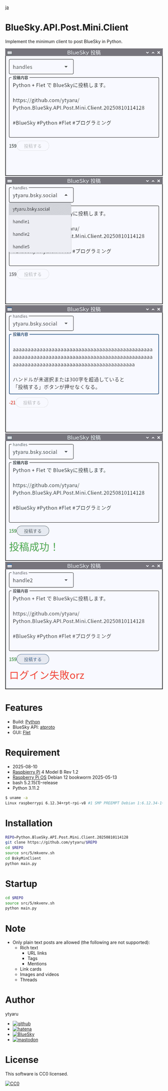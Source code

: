 [ja](./README.md)

# BlueSky.API.Post.Mini.Client

Implement the minimum client to post BlueSky in Python.

![first][]
![select_handle][]
![over_300][]
![eye_catch][]
![failed][]

[first]:https://github.com/ytyaru/Python.BlueSky.API.Post.Mini.Client.20250810114128/raw/master/first.png?raw=true
[select_handle]:https://github.com/ytyaru/Python.BlueSky.API.Post.Mini.Client.20250810114128/raw/master/select_handle.png?raw=true
[over_300]:https://github.com/ytyaru/Python.BlueSky.API.Post.Mini.Client.20250810114128/raw/master/over_300.png?raw=true
[eye_catch]:https://github.com/ytyaru/Python.BlueSky.API.Post.Mini.Client.20250810114128/raw/master/eye_catch.png?raw=true
[failed]:https://github.com/ytyaru/Python.BlueSky.API.Post.Mini.Client.20250810114128/raw/master/failed.png?raw=true

# Features

* Build: [Python][]
* BlueSky API: [atproto][]
* GUI: [Flet][]

[Python]:https://www.python.org/
[atproto]:https://github.com/MarshalX/atproto
[Flet]:https://flet.dev/

<!--

# DEMO

* [demo](https://ytyaru.github.io/Python.BlueSky.API.Post.Mini.Client.20250810114128/)

![img](https://github.com/ytyaru/Python.BlueSky.API.Post.Mini.Client.20250810114128/blob/master/doc/0.png?raw=true)

-->

# Requirement

* <time datetime="2025-08-10T11:40:49+09:00">2025-08-10</time>
* [Raspbierry Pi](https://ja.wikipedia.org/wiki/Raspberry_Pi) 4 Model B Rev 1.2
* [Raspberry Pi OS](https://ja.wikipedia.org/wiki/Raspbian) Debian 12 bookworm 2025-05-13
* bash 5.2.15(1)-release
* Python 3.11.2

<!--* [Raspberry Pi OS](https://ja.wikipedia.org/wiki/Raspbian) buster 10.0 2020-08-20 <small>[setup](http://ytyaru.hatenablog.com/entry/2020/10/06/111111)</small>-->

```sh
$ uname -a
Linux raspberrypi 6.12.34+rpt-rpi-v8 #1 SMP PREEMPT Debian 1:6.12.34-1+rpt1~bookworm (2025-06-26) aarch64 GNU/Linux
```

# Installation

```sh
REPO=Python.BlueSky.API.Post.Mini.Client.20250810114128
git clone https://github.com/ytyaru/$REPO
cd $REPO
source src/5/mkvenv.sh
cd BskyMinClient
python main.py
```

# Startup

```sh
cd $REPO
source src/5/mkvenv.sh
python main.py
```

# Note

* Only plain text posts are allowed (the following are not supported):
    * Rich text
        * URL links
        * Tags
        * Mentions
    * Link cards
    * Images and videos
    * Threads

# Author

ytyaru

* [![github](http://www.google.com/s2/favicons?domain=github.com)](https://github.com/ytyaru "github")
* [![hatena](http://www.google.com/s2/favicons?domain=www.hatena.ne.jp)](http://ytyaru.hatenablog.com/ytyaru "hatena")
* [![BlueSky](http://www.google.com/s2/favicons?domain=bsky.app)](https://bsky.app/profile/ytyaru.bsky.social "BlueSky")
* [![mastodon](http://www.google.com/s2/favicons?domain=mstdn.jp)](https://mstdn.jp/web/accounts/233143 "mastdon")

# License

This software is CC0 licensed.

[![CC0](http://i.creativecommons.org/p/zero/1.0/88x31.png "CC0")](http://creativecommons.org/publicdomain/zero/1.0/deed.en)

